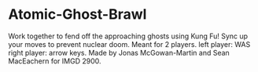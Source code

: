 # Atomic-Ghost-Brawl
Work together to fend off the approaching ghosts using Kung Fu! Sync up your moves to prevent nuclear doom. Meant for 2 players. left player: WAS right player: arrow keys. Made by Jonas McGowan-Martin and Sean MacEachern for IMGD 2900.

